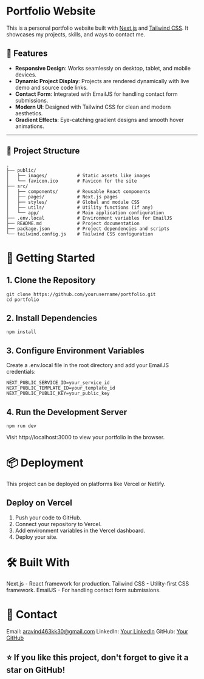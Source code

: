# Portfolio Website

This is a personal portfolio website built with [Next.js](https://nextjs.org/) and [Tailwind CSS](https://tailwindcss.com/). It showcases my projects, skills, and ways to contact me.

## 🌟 Features

- **Responsive Design**: Works seamlessly on desktop, tablet, and mobile devices.
- **Dynamic Project Display**: Projects are rendered dynamically with live demo and source code links.
- **Contact Form**: Integrated with EmailJS for handling contact form submissions.
- **Modern UI**: Designed with Tailwind CSS for clean and modern aesthetics.
- **Gradient Effects**: Eye-catching gradient designs and smooth hover animations.

---

## 📂 Project Structure

```plaintext
.
├── public/
│   ├── images/           # Static assets like images
│   └── favicon.ico       # Favicon for the site
├── src/
│   ├── components/       # Reusable React components
│   ├── pages/            # Next.js pages
│   ├── styles/           # Global and module CSS
│   ├── utils/            # Utility functions (if any)
│   └── app/              # Main application configuration
├── .env.local            # Environment variables for EmailJS
├── README.md             # Project documentation
├── package.json          # Project dependencies and scripts
└── tailwind.config.js    # Tailwind CSS configuration
```

# 🚀 Getting Started
## 1. Clone the Repository
```
git clone https://github.com/yourusername/portfolio.git
cd portfolio
```
## 2. Install Dependencies
```
npm install
```
## 3. Configure Environment Variables
Create a .env.local file in the root directory and add your EmailJS credentials:
```
NEXT_PUBLIC_SERVICE_ID=your_service_id
NEXT_PUBLIC_TEMPLATE_ID=your_template_id
NEXT_PUBLIC_PUBLIC_KEY=your_public_key
```
## 4. Run the Development Server
```
npm run dev
```
Visit http://localhost:3000 to view your portfolio in the browser.

# 📦 Deployment
This project can be deployed on platforms like Vercel or Netlify.

## Deploy on Vercel
1. Push your code to GitHub.
2. Connect your repository to Vercel.
3. Add environment variables in the Vercel dashboard.
4. Deploy your site.
   
# 🛠️ Built With
Next.js - React framework for production.
Tailwind CSS - Utility-first CSS framework.
EmailJS - For handling contact form submissions.

# 📧 Contact
Email: aravind463kk30@gmail.com
LinkedIn: [Your LinkedIn](https://www.linkedin.com/in/aravind-k-k-b1593024a/)
GitHub: [Your GitHub](https://github.com/aravindkk004)


## ⭐ If you like this project, don't forget to give it a star on GitHub!
